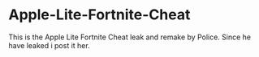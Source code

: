 # Apple-Lite-Fortnite-Cheat
This is the Apple Lite Fortnite Cheat leak and remake by Police. Since he have leaked i post it her.











